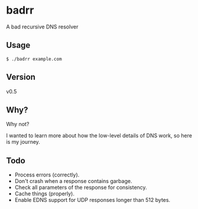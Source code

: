 # badrr
A bad recursive DNS resolver

## Usage
```
$ ./badrr example.com
```

## Version
v0.5

## Why?
Why not?

I wanted to learn more about how the low-level details of DNS work, so here is my journey.

## Todo
- Process errors (correctly).
- Don't crash when a response contains garbage.
- Check all parameters of the response for consistency.
- Cache things (properly).
- Enable EDNS support for UDP responses longer than 512 bytes.
